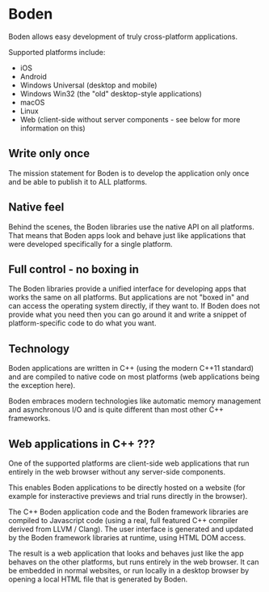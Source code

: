 # Boden

Boden allows easy development of truly cross-platform applications.

Supported platforms include:

- iOS
- Android
- Windows Universal (desktop and mobile)
- Windows Win32 (the "old" desktop-style applications)
- macOS
- Linux
- Web (client-side without server components - see below for more information on this)

## Write only once

The mission statement for Boden is to develop the application only once and be able to publish it to ALL platforms.

## Native feel

Behind the scenes, the Boden libraries use the native API on all platforms. That means that Boden apps look and behave
just like applications that were developed specifically for a single platform.

## Full control - no boxing in

The Boden libraries provide a unified interface for developing apps that works the same on all platforms. But
applications are not "boxed in" and can access the operating system directly, if they want to. If Boden does not
provide what you need then you can go around it and write a snippet of platform-specific code to do what you want.

## Technology

Boden applications are written in C++ (using the modern C++11 standard) and are compiled to native code
on most platforms (web applications being the exception here).

Boden embraces modern technologies like automatic memory management and asynchronous I/O and is quite different
than most other C++ frameworks.

## Web applications in C++ ???

One of the supported platforms are client-side web applications that run entirely in the web browser without any server-side
components.

This enables Boden applications to be directly hosted on a website (for example for insteractive previews and trial runs directly
in the browser).

The C++ Boden application code and the Boden framework libraries are compiled to Javascript code (using a real, full featured C++ compiler derived from LLVM / Clang).
The user interface is generated and updated by the Boden framework libraries at runtime, using HTML DOM access.

The result is a web application that looks and behaves just like the app behaves on the other platforms, but runs entirely in the web browser.
It can be embedded in normal websites, or run locally in a desktop browser by opening a local HTML file that is
generated by Boden.




